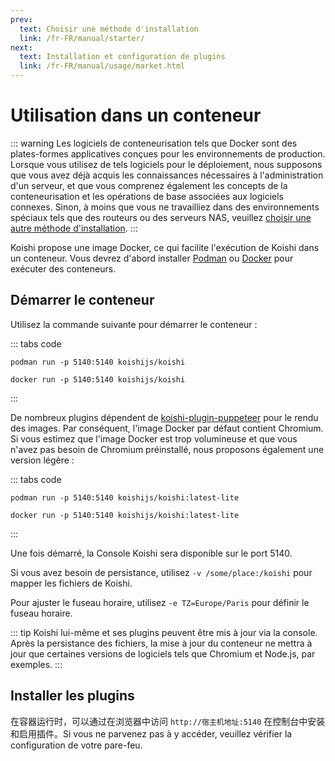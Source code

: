 ```yaml
---
prev:
  text: Choisir une méthode d'installation
  link: /fr-FR/manual/starter/
next:
  text: Installation et configuration de plugins
  link: /fr-FR/manual/usage/market.html
---
```


# Utilisation dans un conteneur

::: warning
Les logiciels de conteneurisation tels que Docker sont des plates-formes applicatives conçues pour les environnements de production. Lorsque vous utilisez de tels logiciels pour le déploiement, nous supposons que vous avez déjà acquis les connaissances nécessaires à l'administration d'un serveur, et que vous comprenez également les concepts de la conteneurisation et les opérations de base associées aux logiciels connexes. Sinon, à moins que vous ne travailliez dans des environnements spéciaux tels que des routeurs ou des serveurs NAS, veuillez [choisir une autre méthode d'installation](./index.md).
:::

Koishi propose une image Docker, ce qui facilite l'exécution de Koishi dans un conteneur. Vous devrez d'abord installer [Podman](https://podman.io) ou [Docker](https://www.docker.com) pour exécuter des conteneurs.

## Démarrer le conteneur

Utilisez la commande suivante pour démarrer le conteneur :

::: tabs code
```podman
podman run -p 5140:5140 koishijs/koishi
```
```docker
docker run -p 5140:5140 koishijs/koishi
```
:::

De nombreux plugins dépendent de [koishi-plugin-puppeteer](https://www.npmjs.com/package/koishi-plugin-puppeteer) pour le rendu des images. Par conséquent, l'image Docker par défaut contient Chromium. Si vous estimez que l'image Docker est trop volumineuse et que vous n'avez pas besoin de Chromium préinstallé, nous proposons également une version légère :

::: tabs code
```podman
podman run -p 5140:5140 koishijs/koishi:latest-lite
```
```docker
docker run -p 5140:5140 koishijs/koishi:latest-lite
```
:::

Une fois démarré, la Console Koishi sera disponible sur le port 5140.

Si vous avez besoin de persistance, utilisez `-v /some/place:/koishi` pour mapper les fichiers de Koishi.

Pour ajuster le fuseau horaire, utilisez `-e TZ=Europe/Paris` pour définir le fuseau horaire.

::: tip
Koishi lui-même et ses plugins peuvent être mis à jour via la console. Après la persistance des fichiers, la mise à jour du conteneur ne mettra à jour que certaines versions de logiciels tels que Chromium et Node.js, par exemples.
:::

## Installer les plugins

在容器运行时，可以通过在浏览器中访问 `http://宿主机地址:5140` 在控制台中安装和启用插件。Si vous ne parvenez pas à y accéder, veuillez vérifier la configuration de votre pare-feu.
